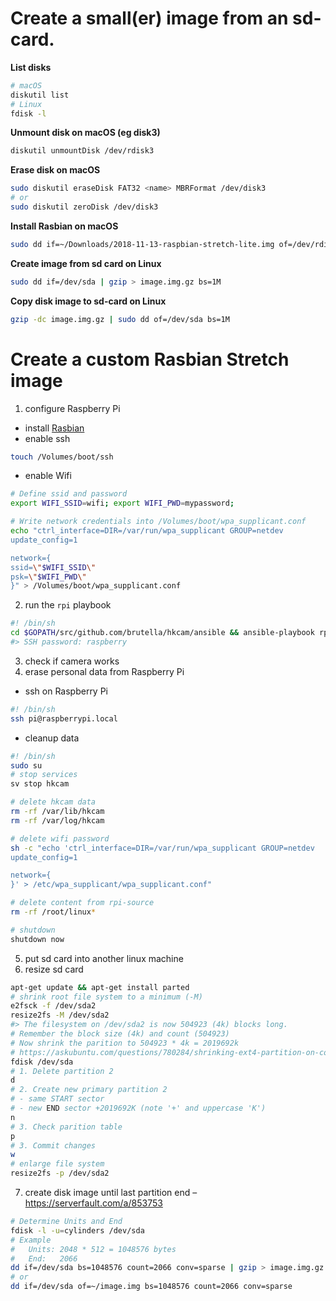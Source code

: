 # Create a small(er) image from an sd-card.

**List disks**
```sh
# macOS
diskutil list
# Linux
fdisk -l
```

**Unmount disk on macOS (eg disk3)**
```sh
diskutil unmountDisk /dev/rdisk3
```

**Erase disk on macOS**
```sh
sudo diskutil eraseDisk FAT32 <name> MBRFormat /dev/disk3
# or
sudo diskutil zeroDisk /dev/disk3
```

**Install Rasbian on macOS**
```sh
sudo dd if=~/Downloads/2018-11-13-raspbian-stretch-lite.img of=/dev/rdisk3 bs=1m
```

**Create image from sd card on Linux**
```sh
sudo dd if=/dev/sda | gzip > image.img.gz bs=1M
```

**Copy disk image to sd-card on Linux**
```sh
gzip -dc image.img.gz | sudo dd of=/dev/sda bs=1M
```

# Create a custom Rasbian Stretch image

1. configure Raspberry Pi

- install [Rasbian](https://www.raspberrypi.org/downloads/raspbian/) 
- enable ssh
```sh
touch /Volumes/boot/ssh
```
- enable Wifi
```sh
# Define ssid and password
export WIFI_SSID=wifi; export WIFI_PWD=mypassword;

# Write network credentials into /Volumes/boot/wpa_supplicant.conf
echo "ctrl_interface=DIR=/var/run/wpa_supplicant GROUP=netdev
update_config=1

network={
ssid=\"$WIFI_SSID\"
psk=\"$WIFI_PWD\"
}" > /Volumes/boot/wpa_supplicant.conf
```

2. run the `rpi` playbook
```sh
#! /bin/sh
cd $GOPATH/src/github.com/brutella/hkcam/ansible && ansible-playbook rpi.yml -i hosts --ask-pass
#> SSH password: raspberry
```
3. check if camera works
4. erase personal data from Raspberry Pi

- ssh on Raspberry Pi
```sh
#! /bin/sh
ssh pi@raspberrypi.local
```
- cleanup data
```sh
#! /bin/sh
sudo su
# stop services
sv stop hkcam

# delete hkcam data
rm -rf /var/lib/hkcam
rm -rf /var/log/hkcam

# delete wifi password
sh -c "echo 'ctrl_interface=DIR=/var/run/wpa_supplicant GROUP=netdev
update_config=1

network={
}' > /etc/wpa_supplicant/wpa_supplicant.conf"

# delete content from rpi-source
rm -rf /root/linux*

# shutdown
shutdown now
```
5. put sd card into another linux machine
6. resize sd card
```sh
apt-get update && apt-get install parted
# shrink root file system to a minimum (-M)
e2fsck -f /dev/sda2
resize2fs -M /dev/sda2
#> The filesystem on /dev/sda2 is now 504923 (4k) blocks long.
# Remember the block size (4k) and count (504923)
# Now shrink the parition to 504923 * 4k = 2019692k
# https://askubuntu.com/questions/780284/shrinking-ext4-partition-on-command-line
fdisk /dev/sda
# 1. Delete partition 2
d
# 2. Create new primary partition 2
# - same START sector
# - new END sector +2019692K (note '+' and uppercase 'K')
n
# 3. Check parition table
p
# 3. Commit changes
w
# enlarge file system
resize2fs -p /dev/sda2
```
7. create disk image until last partition end – https://serverfault.com/a/853753
```sh
# Determine Units and End
fdisk -l -u=cylinders /dev/sda
# Example
#   Units: 2048 * 512 = 1048576 bytes
#   End:   2066
dd if=/dev/sda bs=1048576 count=2066 conv=sparse | gzip > image.img.gz
# or
dd if=/dev/sda of=~/image.img bs=1048576 count=2066 conv=sparse
``` 